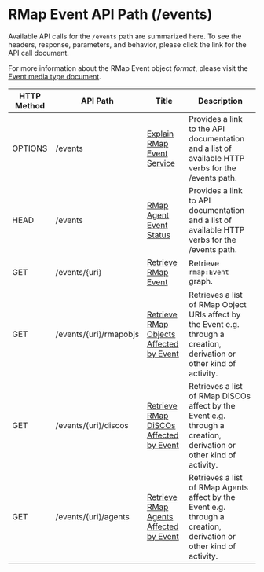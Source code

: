 # RMap Event API Path (/events)

Available API calls for the `/events` path are summarized here. To see the headers, response, parameters, and behavior, please click the link for the API call document.

For more information about the RMap Event object _format_, please visit the [Event media type document](event-media-type.md). 

| HTTP Method | API Path | Title | Description |
| ------ | -----|-----| ----- |
| OPTIONS | /events| [Explain RMap Event Service](OPTIONS-events.md) | Provides a link to the API documentation and a list of available HTTP verbs for the /events path. |
| HEAD | /events| [RMap Agent Event Status](HEAD-events.md) | Provides a link to API documentation and a list of available HTTP verbs for the /events path. |
| GET | /events/{uri} | [Retrieve RMap Event](GET-events-uri.md) | Retrieve `rmap:Event` graph. |
| GET | /events/{uri}/rmapobjs| [Retrieve RMap Objects Affected by Event](GET-events-uri-rmapobjs.md) | Retrieves a list of RMap Object URIs affect by the Event e.g. through a creation, derivation or other kind of activity.|
| GET | /events/{uri}/discos | [Retrieve RMap DiSCOs Affected by Event](GET-events-uri-discos.md) | Retrieves a list of RMap DiSCOs affect by the Event e.g. through a creation, derivation or other kind of activity.|
| GET | /events/{uri}/agents | [Retrieve RMap Agents Affected by Event](GET-events-uri-agents.md) | Retrieves a list of RMap Agents affect by the Event e.g. through a creation, derivation or other kind of activity.|
